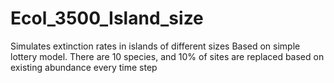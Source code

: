 # Ecol_3500_Island_size
Simulates extinction rates in islands of different sizes
Based on simple lottery model. There are 10 species, and 10%
of sites are replaced based on existing abundance every time step
